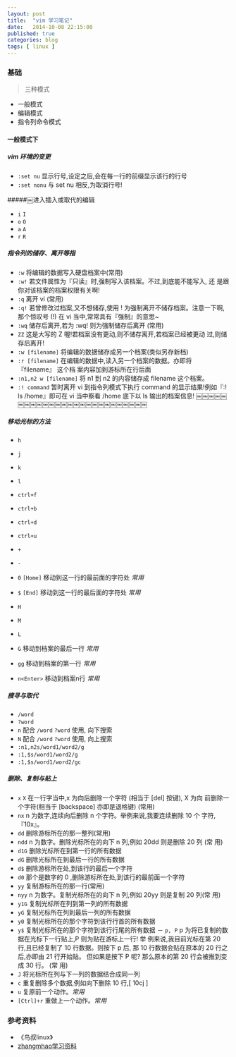 ```yaml
---
layout: post
title:  "vim 学习笔记"
date:   2014-10-08 22:15:00
published: true
categories: blog
tags: [ linux ]
---
```


### 基础
> 三种模式

- 一般模式
- 编辑模式
- 指令列命令模式


#### 一般模式下

##### vim 环境的变更
- `:set nu` 显示行号,设定之后,会在每一行的前缀显示该行的行号
- `:set nonu` 与 set nu 相反,为取消行号!

#####￼进入插入或取代的编辑
- `i` `I`
- `o` `O`
- `a` `A`
- `r` `R`

##### 指令列的储存、离开等指
- `:w` 将编辑的数据写入硬盘档案中(常用)
- `:w!` 若文件属性为『只读』时,强制写入该档案。不过,到底能不能写入, 还 是跟你对该档案的档案权限有关啊!
- `:q` 离开 vi (常用)
- `:q!` 若曾修改过档案,又不想储存,使用 ! 为强制离开不储存档案。注意一下啊,那个惊叹号 (!) 在 vi 当中,常常具有『强制』的意思~
- `:wq` 储存后离开,若为 :wq! 则为强制储存后离开 (常用)
- `ZZ` 这是大写的 Z 喔!若档案没有更动,则不储存离开,若档案已经被更动 过,则储存后离开!
- `:w [filename]` 将编辑的数据储存成另一个档案(类似另存新档)
- `:r [filename]` 在编辑的数据中,读入另一个档案的数据。亦即将 『filename』 这个档 案内容加到游标所在行后面
- `:n1,n2 w [filename]` 将 n1 到 n2 的内容储存成 filename 这个档案。
- `:! command` 暂时离开 vi 到指令列模式下执行 command 的显示结果!例如『:! ls /home』即可在 vi 当中察看 /home 底下以 ls 输出的档案信息!
￼￼￼￼￼￼￼￼￼￼￼￼￼￼￼￼￼￼￼￼￼￼￼￼￼￼

##### 移动光标的方法
- `h`
- `j`
- `k`
- `l`

- `ctrl+f`
- `ctrl+b`
- `ctrl+d`
- `ctrl+u`

- `+`
- `-`

- `0` `[Home]` 移动到这一行的最前面的字符处 *常用*
- `$` `[End]` 移动到这一行的最后面的字符处 *常用*

- `H`
- `M`
- `L`
- `G` 移动到档案的最后一行 *常用*
- `gg` 移动到档案的第一行 *常用*
- `n<Enter>` 移动到档案n行 *常用*

##### 搜寻与取代
- `/word`
- `?word`
- `n` 配合 `/word` `?word` 使用, 向下搜索
- `N` 配合 `/word` `?word` 使用, 向上搜索
- `:n1,n2s/word1/word2/g` 
- `:1,$s/word1/word2/g`
- `:1,$s/word1/word2/gc`


##### 删除、复制与贴上
- `x` `X` 在一行字当中,x 为向后删除一个字符 (相当于 [del] 按键), X 为向 前删除一个字符(相当于 [backspace] 亦即是退格键) (常用)
- `nx` n 为数字,连续向后删除 n 个字符。举例来说,我要连续删除 10 个 字符, 『10x』。
- `dd` 删除游标所在的那一整列(常用)
- `ndd` n 为数字。删除光标所在的向下 n 列,例如 20dd 则是删除 20 列 (常 用)
- `d1G` 删除光标所在到第一行的所有数据
- `dG` 删除光标所在到最后一行的所有数据
- `d$` 删除游标所在处,到该行的最后一个字符
- `d0` 那个是数字的 0 ,删除游标所在处,到该行的最前面一个字符
- `yy` 复制游标所在的那一行(常用)
- `nyy` n 为数字。复制光标所在的向下 n 列,例如 20yy 则是复制 20 列(常 用)
- `y1G` 复制光标所在列到第一列的所有数据
- `yG` 复制光标所在列到最后一列的所有数据
- `y0` 复制光标所在的那个字符到该行行首的所有数据
- `y$` 复制光标所在的那个字符到该行行尾的所有数据
－ `p, P` p 为将已复制的数据在光标下一行贴上,P 则为贴在游标上一行! 举 例来说,我目前光标在第 20 行,且已经复制了 10 行数据。则按下 p 后, 那 10 行数据会贴在原本的 20 行之后,亦即由 21 行开始贴。 但如果是按下 P 呢? 那么原本的第 20 行会被推到变成 30 行。 (常 用)
- `J` 将光标所在列与下一列的数据结合成同一列
- `c` 重复删除多个数据,例如向下删除 10 行,[ 10cj ]
- `u` 复原前一个动作。*常用* 
- `[Ctrl]+r` 重做上一个动作。*常用*


### 参考资料

- 《鸟叔linux》
- [zhangmhao学习资料](https://github.com/zhangmhao/Vimer)


